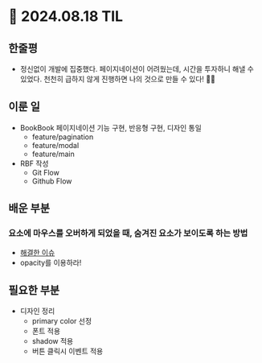 # 🍅 2024.08.18 TIL

## 한줄평

- 정신없이 개발에 집중했다. 페이지네이션이 어려웠는데, 시간을 투자하니 해낼 수 있었다. 천천히 급하지 않게 진행하면 나의 것으로 만들 수 있다! 🐢🐢

## 이룬 일

- BookBook 페이지네이션 기능 구현, 반응형 구현, 디자인 통일
  - feature/pagination
  - feature/modal
  - feature/main
- RBF 작성
  - Git Flow
  - Github Flow

## 배운 부분

### 요소에 마우스를 오버하게 되었을 때, 숨겨진 요소가 보이도록 하는 방법

- [해결한 이슈](https://github.com/minjeongss/BookBook/issues/10)
- opacity를 이용하라!

## 필요한 부분

- 디자인 정리
  - primary color 선정
  - 폰트 적용
  - shadow 적용
  - 버튼 클릭시 이벤트 적용
